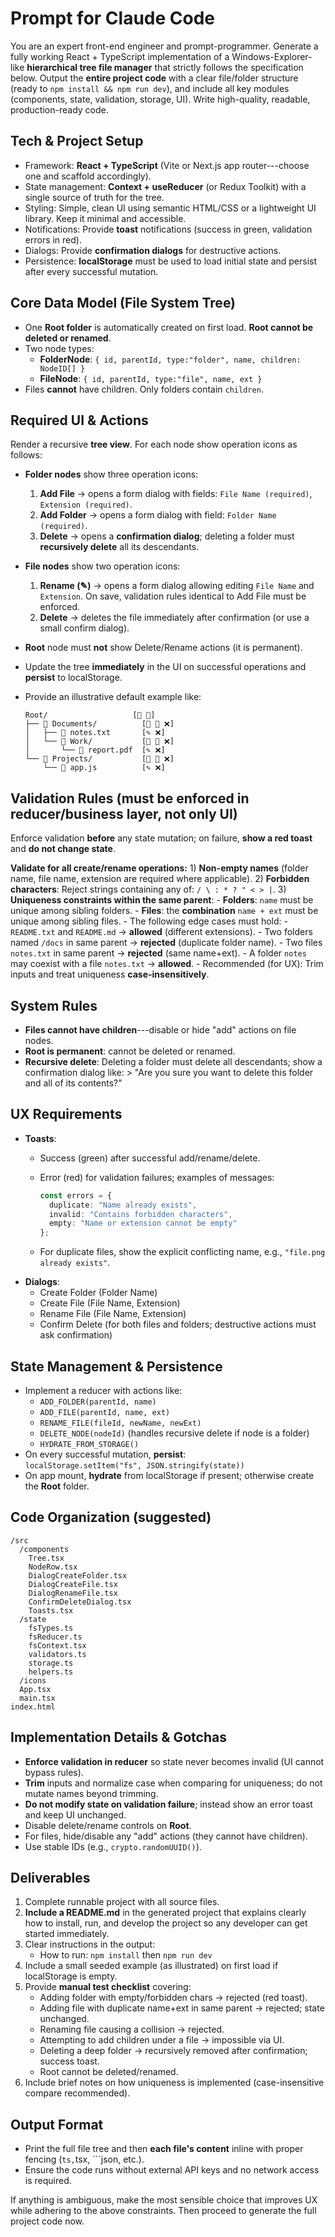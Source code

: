 # Prompt for Claude Code

You are an expert front-end engineer and prompt-programmer. Generate a
fully working React + TypeScript implementation of a
Windows-Explorer-like **hierarchical tree file manager** that strictly
follows the specification below. Output the **entire project code** with
a clear file/folder structure (ready to `npm install && npm run dev`),
and include all key modules (components, state, validation, storage,
UI). Write high-quality, readable, production-ready code.

## Tech & Project Setup

-   Framework: **React + TypeScript** (Vite or Next.js app
    router---choose one and scaffold accordingly).
-   State management: **Context + useReducer** (or Redux Toolkit) with a
    single source of truth for the tree.
-   Styling: Simple, clean UI using semantic HTML/CSS or a lightweight
    UI library. Keep it minimal and accessible.
-   Notifications: Provide **toast** notifications (success in green,
    validation errors in red).
-   Dialogs: Provide **confirmation dialogs** for destructive actions.
-   Persistence: **localStorage** must be used to load initial state and
    persist after every successful mutation.

## Core Data Model (File System Tree)

-   One **Root folder** is automatically created on first load. **Root
    cannot be deleted or renamed**.
-   Two node types:
    -   **FolderNode**:
        `{ id, parentId, type:"folder", name, children: NodeID[] }`
    -   **FileNode**: `{ id, parentId, type:"file", name, ext }`
-   Files **cannot** have children. Only folders contain `children`.

## Required UI & Actions

Render a recursive **tree view**. For each node show operation icons as
follows:

-   **Folder nodes** show three operation icons:

    1)  **Add File** → opens a form dialog with fields:
        `File Name (required)`, `Extension (required)`.
    2)  **Add Folder** → opens a form dialog with field:
        `Folder Name (required)`.
    3)  **Delete** → opens a **confirmation dialog**; deleting a folder
        must **recursively delete** all its descendants.

-   **File nodes** show two operation icons:

    1)  **Rename (✎)** → opens a form dialog allowing editing
        `File Name` and `Extension`. On save, validation rules identical
        to Add File must be enforced.
    2)  **Delete** → deletes the file immediately after confirmation (or
        use a small confirm dialog).

-   **Root** node must **not** show Delete/Rename actions (it is
    permanent).

-   Update the tree **immediately** in the UI on successful operations
    and **persist** to localStorage.

-   Provide an illustrative default example like:

        Root/                   [📄 📂]
        ├── 📂 Documents/          [📄 📂 ❌]
        │   ├── 📄 notes.txt       [✎ ❌]
        │   └── 📂 Work/           [📄 📂 ❌]
        │       └── 📄 report.pdf  [✎ ❌]
        └── 📂 Projects/           [📄 📂 ❌]
            └── 📄 app.js          [✎ ❌]

## Validation Rules (must be enforced in reducer/business layer, not only UI)

Enforce validation **before** any state mutation; on failure, **show a
red toast** and **do not change state**.

**Validate for all create/rename operations:** 1) **Non-empty names**
(folder name, file name, extension are required where applicable). 2)
**Forbidden characters**: Reject strings containing any of:
`/ \ : * ? " < > |`. 3) **Uniqueness constraints within the same
parent**: - **Folders**: `name` must be unique among sibling folders. -
**Files**: the **combination** `name + ext` must be unique among sibling
files. - The following edge cases must hold: - `README.txt` and
`README.md` → **allowed** (different extensions). - Two folders named
`/docs` in same parent → **rejected** (duplicate folder name). - Two
files `notes.txt` in same parent → **rejected** (same name+ext). - A
folder `notes` may coexist with a file `notes.txt` → **allowed**. -
Recommended (for UX): Trim inputs and treat uniqueness
**case-insensitively**.

## System Rules

-   **Files cannot have children**---disable or hide "add" actions on
    file nodes.
-   **Root is permanent**: cannot be deleted or renamed.
-   **Recursive delete**: Deleting a folder must delete all descendants;
    show a confirmation dialog like: \> "Are you sure you want to delete
    this folder and all of its contents?"

## UX Requirements

-   **Toasts**:
    -   Success (green) after successful add/rename/delete.

    -   Error (red) for validation failures; examples of messages:

        ``` ts
        const errors = {
          duplicate: "Name already exists",
          invalid: "Contains forbidden characters",
          empty: "Name or extension cannot be empty"
        };
        ```

    -   For duplicate files, show the explicit conflicting name, e.g.,
        `"file.png already exists"`.
-   **Dialogs**:
    -   Create Folder (Folder Name)
    -   Create File (File Name, Extension)
    -   Rename File (File Name, Extension)
    -   Confirm Delete (for both files and folders; destructive actions
        must ask confirmation)

## State Management & Persistence

-   Implement a reducer with actions like:
    -   `ADD_FOLDER(parentId, name)`
    -   `ADD_FILE(parentId, name, ext)`
    -   `RENAME_FILE(fileId, newName, newExt)`
    -   `DELETE_NODE(nodeId)` (handles recursive delete if node is a
        folder)
    -   `HYDRATE_FROM_STORAGE()`
-   On every successful mutation, **persist**:\
    `localStorage.setItem("fs", JSON.stringify(state))`
-   On app mount, **hydrate** from localStorage if present; otherwise
    create the **Root** folder.

## Code Organization (suggested)

    /src
      /components
        Tree.tsx
        NodeRow.tsx
        DialogCreateFolder.tsx
        DialogCreateFile.tsx
        DialogRenameFile.tsx
        ConfirmDeleteDialog.tsx
        Toasts.tsx
      /state
        fsTypes.ts
        fsReducer.ts
        fsContext.tsx
        validators.ts
        storage.ts
        helpers.ts
      /icons
      App.tsx
      main.tsx
    index.html

## Implementation Details & Gotchas

-   **Enforce validation in reducer** so state never becomes invalid (UI
    cannot bypass rules).
-   **Trim** inputs and normalize case when comparing for uniqueness; do
    not mutate names beyond trimming.
-   **Do not modify state on validation failure**; instead show an error
    toast and keep UI unchanged.
-   Disable delete/rename controls on **Root**.
-   For files, hide/disable any "add" actions (they cannot have
    children).
-   Use stable IDs (e.g., `crypto.randomUUID()`).

## Deliverables

1)  Complete runnable project with all source files.
2)  **Include a README.md** in the generated project that explains
    clearly how to install, run, and develop the project so any
    developer can get started immediately.
3)  Clear instructions in the output:
    -   How to run: `npm install` then `npm run dev`
4)  Include a small seeded example (as illustrated) on first load if
    localStorage is empty.
5)  Provide **manual test checklist** covering:
    -   Adding folder with empty/forbidden chars → rejected (red toast).
    -   Adding file with duplicate name+ext in same parent → rejected;
        state unchanged.
    -   Renaming file causing a collision → rejected.
    -   Attempting to add children under a file → impossible via UI.
    -   Deleting a deep folder → recursively removed after confirmation;
        success toast.
    -   Root cannot be deleted/renamed.
6)  Include brief notes on how uniqueness is implemented
    (case-insensitive compare recommended).

## Output Format

-   Print the full file tree and then **each file's content** inline
    with proper fencing (`ts,`tsx, \`\`\`json, etc.).
-   Ensure the code runs without external API keys and no network access
    is required.

If anything is ambiguous, make the most sensible choice that improves UX
while adhering to the above constraints. Then proceed to generate the
full project code now.
